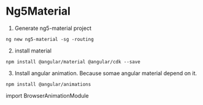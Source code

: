 # Ng5Material

1. Generate ng5-material project
```
ng new ng5-material -sg -routing
```

2. install material
```
npm install @angular/material @angular/cdk --save
```

3. Install angular animation. Because somae angular material depend on it.
```
npm install @angular/animations
```
import BrowserAnimationModule
```

```